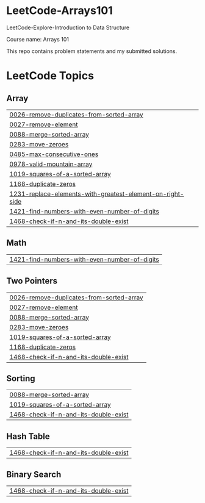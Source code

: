 # LeetCode-Arrays101
LeetCode-Explore-Introduction to Data Structure

Course name: Arrays 101

This repo contains problem statements and my submitted solutions.

<!---LeetCode Topics Start-->
# LeetCode Topics
## Array
|  |
| ------- |
| [0026-remove-duplicates-from-sorted-array](https://github.com/SOHAM2099/LeetCode-Arrays101/tree/master/0026-remove-duplicates-from-sorted-array) |
| [0027-remove-element](https://github.com/SOHAM2099/LeetCode-Arrays101/tree/master/0027-remove-element) |
| [0088-merge-sorted-array](https://github.com/SOHAM2099/LeetCode-Arrays101/tree/master/0088-merge-sorted-array) |
| [0283-move-zeroes](https://github.com/SOHAM2099/LeetCode-Arrays101/tree/master/0283-move-zeroes) |
| [0485-max-consecutive-ones](https://github.com/SOHAM2099/LeetCode-Arrays101/tree/master/0485-max-consecutive-ones) |
| [0978-valid-mountain-array](https://github.com/SOHAM2099/LeetCode-Arrays101/tree/master/0978-valid-mountain-array) |
| [1019-squares-of-a-sorted-array](https://github.com/SOHAM2099/LeetCode-Arrays101/tree/master/1019-squares-of-a-sorted-array) |
| [1168-duplicate-zeros](https://github.com/SOHAM2099/LeetCode-Arrays101/tree/master/1168-duplicate-zeros) |
| [1231-replace-elements-with-greatest-element-on-right-side](https://github.com/SOHAM2099/LeetCode-Arrays101/tree/master/1231-replace-elements-with-greatest-element-on-right-side) |
| [1421-find-numbers-with-even-number-of-digits](https://github.com/SOHAM2099/LeetCode-Arrays101/tree/master/1421-find-numbers-with-even-number-of-digits) |
| [1468-check-if-n-and-its-double-exist](https://github.com/SOHAM2099/LeetCode-Arrays101/tree/master/1468-check-if-n-and-its-double-exist) |
## Math
|  |
| ------- |
| [1421-find-numbers-with-even-number-of-digits](https://github.com/SOHAM2099/LeetCode-Arrays101/tree/master/1421-find-numbers-with-even-number-of-digits) |
## Two Pointers
|  |
| ------- |
| [0026-remove-duplicates-from-sorted-array](https://github.com/SOHAM2099/LeetCode-Arrays101/tree/master/0026-remove-duplicates-from-sorted-array) |
| [0027-remove-element](https://github.com/SOHAM2099/LeetCode-Arrays101/tree/master/0027-remove-element) |
| [0088-merge-sorted-array](https://github.com/SOHAM2099/LeetCode-Arrays101/tree/master/0088-merge-sorted-array) |
| [0283-move-zeroes](https://github.com/SOHAM2099/LeetCode-Arrays101/tree/master/0283-move-zeroes) |
| [1019-squares-of-a-sorted-array](https://github.com/SOHAM2099/LeetCode-Arrays101/tree/master/1019-squares-of-a-sorted-array) |
| [1168-duplicate-zeros](https://github.com/SOHAM2099/LeetCode-Arrays101/tree/master/1168-duplicate-zeros) |
| [1468-check-if-n-and-its-double-exist](https://github.com/SOHAM2099/LeetCode-Arrays101/tree/master/1468-check-if-n-and-its-double-exist) |
## Sorting
|  |
| ------- |
| [0088-merge-sorted-array](https://github.com/SOHAM2099/LeetCode-Arrays101/tree/master/0088-merge-sorted-array) |
| [1019-squares-of-a-sorted-array](https://github.com/SOHAM2099/LeetCode-Arrays101/tree/master/1019-squares-of-a-sorted-array) |
| [1468-check-if-n-and-its-double-exist](https://github.com/SOHAM2099/LeetCode-Arrays101/tree/master/1468-check-if-n-and-its-double-exist) |
## Hash Table
|  |
| ------- |
| [1468-check-if-n-and-its-double-exist](https://github.com/SOHAM2099/LeetCode-Arrays101/tree/master/1468-check-if-n-and-its-double-exist) |
## Binary Search
|  |
| ------- |
| [1468-check-if-n-and-its-double-exist](https://github.com/SOHAM2099/LeetCode-Arrays101/tree/master/1468-check-if-n-and-its-double-exist) |
<!---LeetCode Topics End-->